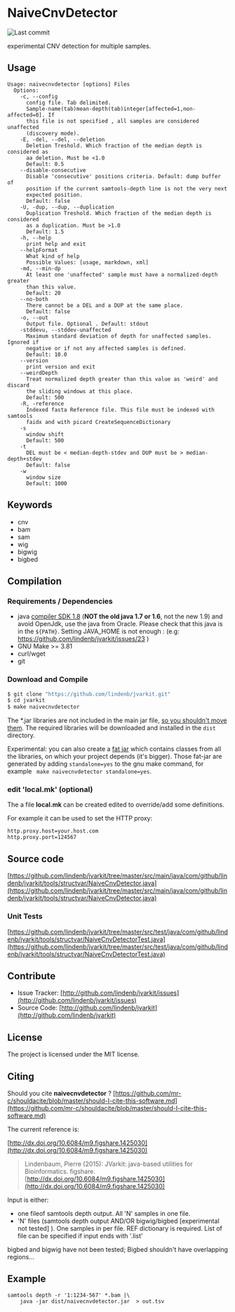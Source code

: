 # NaiveCnvDetector

![Last commit](https://img.shields.io/github/last-commit/lindenb/jvarkit.png)

experimental CNV detection for multiple samples.


## Usage

```
Usage: naivecnvdetector [options] Files
  Options:
    -c, --config
      config file. Tab delimited. 
      Sample-name(tab)mean-depth(tab)integer[affected=1,non-affected=0]. If 
      this file is not specified , all samples are considered unaffected 
      (discovery mode).
    -E, -del, --del, --deletion
      Deletion Treshold. Which fraction of the median depth is considered as 
      aa deletion. Must be <1.0
      Default: 0.5
    --disable-consecutive
      Disable 'consecutive' positions criteria. Default: dump buffer of 
      position if the current samtools-depth line is not the very next 
      expected position.
      Default: false
    -U, -dup, --dup, --duplication
      Duplication Treshold. Which fraction of the median depth is considered 
      as a duplication. Must be >1.0
      Default: 1.5
    -h, --help
      print help and exit
    --helpFormat
      What kind of help
      Possible Values: [usage, markdown, xml]
    -md, --min-dp
      At least one 'unaffected' sample must have a normalized-depth greater 
      than this value.
      Default: 20
    --no-both
      There cannot be a DEL and a DUP at the same place.
      Default: false
    -o, --out
      Output file. Optional . Default: stdout
    -stddevu, --stddev-unaffected
      Maximum standard deviation of depth for unaffected samples. Ignored if 
      negative or if not any affected samples is defined.
      Default: 10.0
    --version
      print version and exit
    --weirdDepth
      Treat normalized depth greater than this value as 'weird' and discard 
      the sliding windows at this place.
      Default: 500
    -R, -reference
      Indexed fasta Reference file. This file must be indexed with samtools 
      faidx and with picard CreateSequenceDictionary
    -s
      window shift
      Default: 500
    -t
      DEL must be < median-depth-stdev and DUP must be > median-depth+stdev
      Default: false
    -w
      window size
      Default: 1000

```


## Keywords

 * cnv
 * bam
 * sam
 * wig
 * bigwig
 * bigbed


## Compilation

### Requirements / Dependencies

* java [compiler SDK 1.8](http://www.oracle.com/technetwork/java/index.html) (**NOT the old java 1.7 or 1.6**, not the new 1.9) and avoid OpenJdk, use the java from Oracle. Please check that this java is in the `${PATH}`. Setting JAVA_HOME is not enough : (e.g: https://github.com/lindenb/jvarkit/issues/23 )
* GNU Make >= 3.81
* curl/wget
* git


### Download and Compile

```bash
$ git clone "https://github.com/lindenb/jvarkit.git"
$ cd jvarkit
$ make naivecnvdetector
```

The *.jar libraries are not included in the main jar file, [so you shouldn't move them](https://github.com/lindenb/jvarkit/issues/15#issuecomment-140099011 ).
The required libraries will be downloaded and installed in the `dist` directory.

Experimental: you can also create a [fat jar](https://stackoverflow.com/questions/19150811/) which contains classes from all the libraries, on which your project depends (it's bigger). Those fat-jar are generated by adding `standalone=yes` to the gnu make command, for example ` make naivecnvdetector standalone=yes`.

### edit 'local.mk' (optional)

The a file **local.mk** can be created edited to override/add some definitions.

For example it can be used to set the HTTP proxy:

```
http.proxy.host=your.host.com
http.proxy.port=124567
```
## Source code 

[https://github.com/lindenb/jvarkit/tree/master/src/main/java/com/github/lindenb/jvarkit/tools/structvar/NaiveCnvDetector.java](https://github.com/lindenb/jvarkit/tree/master/src/main/java/com/github/lindenb/jvarkit/tools/structvar/NaiveCnvDetector.java)

### Unit Tests

[https://github.com/lindenb/jvarkit/tree/master/src/test/java/com/github/lindenb/jvarkit/tools/structvar/NaiveCnvDetectorTest.java](https://github.com/lindenb/jvarkit/tree/master/src/test/java/com/github/lindenb/jvarkit/tools/structvar/NaiveCnvDetectorTest.java)


## Contribute

- Issue Tracker: [http://github.com/lindenb/jvarkit/issues](http://github.com/lindenb/jvarkit/issues)
- Source Code: [http://github.com/lindenb/jvarkit](http://github.com/lindenb/jvarkit)

## License

The project is licensed under the MIT license.

## Citing

Should you cite **naivecnvdetector** ? [https://github.com/mr-c/shouldacite/blob/master/should-I-cite-this-software.md](https://github.com/mr-c/shouldacite/blob/master/should-I-cite-this-software.md)

The current reference is:

[http://dx.doi.org/10.6084/m9.figshare.1425030](http://dx.doi.org/10.6084/m9.figshare.1425030)

> Lindenbaum, Pierre (2015): JVarkit: java-based utilities for Bioinformatics. figshare.
> [http://dx.doi.org/10.6084/m9.figshare.1425030](http://dx.doi.org/10.6084/m9.figshare.1425030)


Input is either:

  * one fileof samtools depth output. All 'N' samples in one file.
  * 'N' files (samtools depth output AND/OR bigwig/bigbed [experimental not tested] ). One samples in per file. REF dictionary is required. List of file can be specified if input ends with '.list' 

bigbed and bigwig have not been tested; Bigbed shouldn't have overlapping regions...

## Example

```
samtools depth -r '1:1234-567' *.bam |\
	java -jar dist/naivecnvdetector.jar  > out.tsv
```



